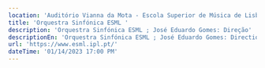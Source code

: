 ```yaml
---
location: 'Auditório Vianna da Mota - Escola Superior de Música de Lisboa '
title: 'Orquestra Sinfónica ESML '
description: 'Orquestra Sinfónica ESML ; José Eduardo Gomes: Direção'
descriptionEn: 'Orquestra Sinfónica ESML ; José Eduardo Gomes: Direction'
url: 'https://www.esml.ipl.pt/'
dateTime: '01/14/2023 17:00 PM'
---
```


